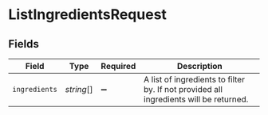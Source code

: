 # ListIngredientsRequest


## Fields

| Field                                                                                 | Type                                                                                  | Required                                                                              | Description                                                                           |
| ------------------------------------------------------------------------------------- | ------------------------------------------------------------------------------------- | ------------------------------------------------------------------------------------- | ------------------------------------------------------------------------------------- |
| `ingredients`                                                                         | *string*[]                                                                            | :heavy_minus_sign:                                                                    | A list of ingredients to filter by. If not provided all ingredients will be returned. |